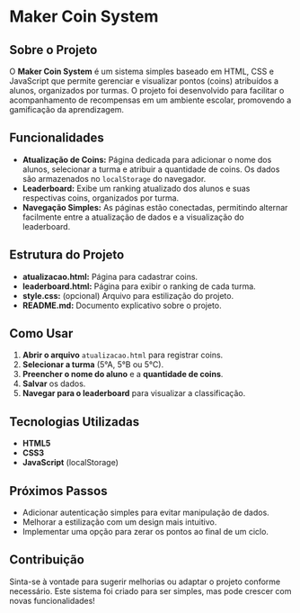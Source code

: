 # Maker Coin System

## Sobre o Projeto

O **Maker Coin System** é um sistema simples baseado em HTML, CSS e JavaScript que permite gerenciar e visualizar pontos (coins) atribuídos a alunos, organizados por turmas. O projeto foi desenvolvido para facilitar o acompanhamento de recompensas em um ambiente escolar, promovendo a gamificação da aprendizagem.

## Funcionalidades

- **Atualização de Coins:** Página dedicada para adicionar o nome dos alunos, selecionar a turma e atribuir a quantidade de coins. Os dados são armazenados no `localStorage` do navegador.
- **Leaderboard:** Exibe um ranking atualizado dos alunos e suas respectivas coins, organizados por turma.
- **Navegação Simples:** As páginas estão conectadas, permitindo alternar facilmente entre a atualização de dados e a visualização do leaderboard.

## Estrutura do Projeto

- **atualizacao.html:** Página para cadastrar coins.
- **leaderboard.html:** Página para exibir o ranking de cada turma.
- **style.css:** (opcional) Arquivo para estilização do projeto.
- **README.md:** Documento explicativo sobre o projeto.

## Como Usar

1. **Abrir o arquivo** `atualizacao.html` para registrar coins.
2. **Selecionar a turma** (5°A, 5°B ou 5°C).
3. **Preencher o nome do aluno** e a **quantidade de coins**.
4. **Salvar** os dados.
5. **Navegar para o leaderboard** para visualizar a classificação.

## Tecnologias Utilizadas

- **HTML5**
- **CSS3**
- **JavaScript** (localStorage)

## Próximos Passos

- Adicionar autenticação simples para evitar manipulação de dados.
- Melhorar a estilização com um design mais intuitivo.
- Implementar uma opção para zerar os pontos ao final de um ciclo.

## Contribuição

Sinta-se à vontade para sugerir melhorias ou adaptar o projeto conforme necessário. Este sistema foi criado para ser simples, mas pode crescer com novas funcionalidades!


